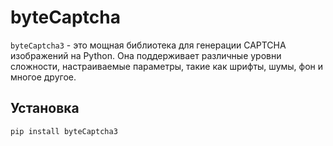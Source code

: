 # byteCaptcha

`byteCaptcha3` - это мощная библиотека для генерации CAPTCHA изображений на Python. Она поддерживает различные уровни сложности, настраиваемые параметры, такие как шрифты, шумы, фон и многое другое.

## Установка

```bash
pip install byteCaptcha3
